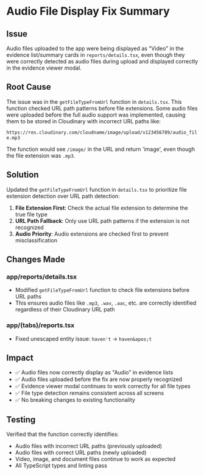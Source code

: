 # Audio File Display Fix Summary

## Issue
Audio files uploaded to the app were being displayed as "Video" in the evidence list/summary cards in `reports/details.tsx`, even though they were correctly detected as audio files during upload and displayed correctly in the evidence viewer modal.

## Root Cause
The issue was in the `getFileTypeFromUrl` function in `details.tsx`. This function checked URL path patterns before file extensions. Some audio files were uploaded before the full audio support was implemented, causing them to be stored in Cloudinary with incorrect URL paths like:

`https://res.cloudinary.com/cloudname/image/upload/v123456789/audio_file.mp3`

The function would see `/image/` in the URL and return 'image', even though the file extension was `.mp3`.

## Solution
Updated the `getFileTypeFromUrl` function in `details.tsx` to prioritize file extension detection over URL path detection:

1. **File Extension First**: Check the actual file extension to determine the true file type
2. **URL Path Fallback**: Only use URL path patterns if the extension is not recognized
3. **Audio Priority**: Audio extensions are checked first to prevent misclassification

## Changes Made

### app/reports/details.tsx
- Modified `getFileTypeFromUrl` function to check file extensions before URL paths
- This ensures audio files like `.mp3`, `.wav`, `.aac`, etc. are correctly identified regardless of their Cloudinary URL path

### app/(tabs)/reports.tsx
- Fixed unescaped entity issue: `haven't` → `haven&apos;t`

## Impact
- ✅ Audio files now correctly display as "Audio" in evidence lists
- ✅ Audio files uploaded before the fix are now properly recognized
- ✅ Evidence viewer modal continues to work correctly for all file types
- ✅ File type detection remains consistent across all screens
- ✅ No breaking changes to existing functionality

## Testing
Verified that the function correctly identifies:
- Audio files with incorrect URL paths (previously uploaded)
- Audio files with correct URL paths (newly uploaded)
- Video, image, and document files continue to work as expected
- All TypeScript types and linting pass
